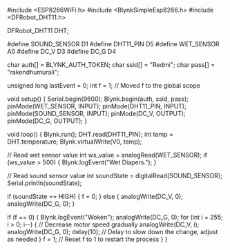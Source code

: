 #include <ESP8266WiFi.h>
#include <BlynkSimpleEsp8266.h>
#include <DFRobot_DHT11.h>

DFRobot_DHT11 DHT;

#define SOUND_SENSOR D1
#define DHT11_PIN D5
#define WET_SENSOR A0
#define DC_V D3
#define DC_G D4

char auth[] = BLYNK_AUTH_TOKEN;
char ssid[] = "Redmi";
char pass[] = "rakendhumurali";

unsigned long lastEvent = 0;
int f = 1; // Moved f to the global scope

void setup() {
  Serial.begin(9600);
  Blynk.begin(auth, ssid, pass);
  pinMode(WET_SENSOR, INPUT);
  pinMode(DHT11_PIN, INPUT);
  pinMode(SOUND_SENSOR, INPUT);
  pinMode(DC_V, OUTPUT);
  pinMode(DC_G, OUTPUT);
}

void loop() {
  Blynk.run();
  DHT.read(DHT11_PIN);
  int temp = DHT.temperature;
  Blynk.virtualWrite(V0, temp);
  
  // Read wet sensor value
  int ws_value = analogRead(WET_SENSOR);
  if (ws_value > 500) {
    Blynk.logEvent("Wet Diapers.");
  }
  
  // Read sound sensor value
  int soundState = digitalRead(SOUND_SENSOR);
  Serial.println(soundState);
  
  if (soundState == HIGH) {
    f = 0;
  } else {
    analogWrite(DC_V, 0);
    analogWrite(DC_G, 0);
  }
  
  if (f == 0) {
    Blynk.logEvent("Woken");
    analogWrite(DC_G, 0);
    for (int i = 255; i > 0; i--) {  // Decrease motor speed gradually
      analogWrite(DC_V, i);
      analogWrite(DC_G, 0);
      delay(10); // Delay to slow down the change, adjust as needed
    }
    f = 1; // Reset f to 1 to restart the process
  }
}
